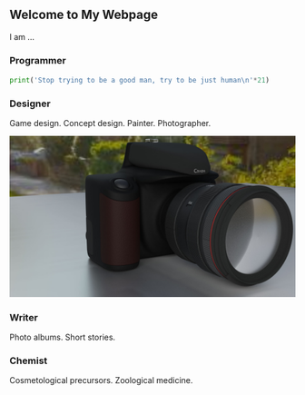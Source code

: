 ## Welcome to My Webpage

I am ...

### Programmer

```python
print('Stop trying to be a good man, try to be just human\n'*21)
```

### Designer

Game design. Concept design. Painter. Photographer.

![image](https://github.com/YuriGribauskasDenis/yurigribauskasdenis.github.io/blob/main/images/posterF.jpg)

### Writer

Photo albums. Short stories.

### Chemist

Cosmetological precursors. Zoological medicine.
